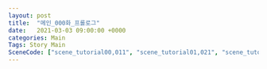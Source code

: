 ```yaml
---
layout: post
title:  "메인_000화_프롤로그"
date:   2021-03-03 09:00:00 +0000
categories: Main
Tags: Story Main
SceneCode: ["scene_tutorial00,011", "scene_tutorial01,021", "scene_tutorial02,031", "scene_tutorial03,041"]
---
```

